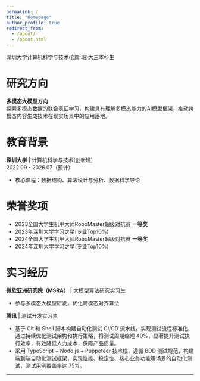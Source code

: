 ```yaml
---
permalink: /
title: "Homepage"
author_profile: true
redirect_from: 
  - /about/
  - /about.html
---
```


深圳大学计算机科学与技术(创新班)大三本科生

研究方向
======
**多模态大模型方向**  
探索多模态数据的联合表征学习，构建具有理解多模态能力的AI模型框架，推动跨模态内容生成技术在现实场景中的应用落地。

教育背景
======
**深圳大学** | 计算机科学与技术(创新班)  
2022.09 - 2026.07（预计）  
- 核心课程：数据结构、算法设计与分析、数据科学导论

荣誉奖项
======
- 2023全国大学生机甲大师RoboMaster超级对抗赛 **一等奖**
- 2023年深圳大学学习之星(专业Top10%)
- 2024全国大学生机甲大师RoboMaster超级对抗赛 **一等奖**
- 2024年深圳大学学习之星(专业Top10%)

实习经历
======
**微软亚洲研究院（MSRA）** | 大模型算法研究实习生  
- 参与多模态大模型研发，优化跨模态对齐算法

**腾讯** | 测试开发实习生
- 基于 Git 和 Shell 脚本构建自动化测试 CI/CD 流水线，实现测试流程标准化，通过持续优化测试架构和执行策略，将测试周期缩短 40%，显著提升测试执行效率，有效降低人力成本，保障产品质量。
- 采用 TypeScript + Node.js + Puppeteer 技术栈，遵循 BDD 测试规范，构建端到端自动化测试框架，实现性能、稳定性、核心业务功能等场景的自动化测试，测试用例覆盖率达 75%。


---
